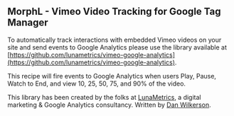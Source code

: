 ## MorphL - Vimeo Video Tracking for Google Tag Manager

To automatically track interactions with embedded Vimeo videos on your site and send events to Google Analytics please use the library available at [https://github.com/lunametrics/vimeo-google-analytics](https://github.com/lunametrics/vimeo-google-analytics).

This recipe will fire events to Google Analytics when users Play, Pause, Watch to End, and view 10, 25, 50, 75, and 90% of the video.

This library has been created by the folks at [LunaMetrics](http://www.lunametrics.com/), a digital marketing & Google Analytics consultancy. Written by [Dan Wilkerson](https://twitter.com/notdanwilkerson).



